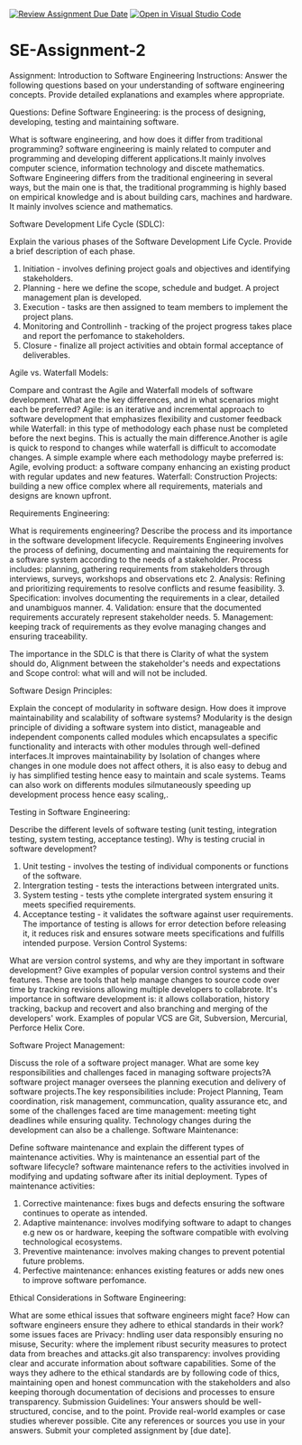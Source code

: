 [![Review Assignment Due Date](https://classroom.github.com/assets/deadline-readme-button-24ddc0f5d75046c5622901739e7c5dd533143b0c8e959d652212380cedb1ea36.svg)](https://classroom.github.com/a/-ucQIGTc)
[![Open in Visual Studio Code](https://classroom.github.com/assets/open-in-vscode-718a45dd9cf7e7f842a935f5ebbe5719a5e09af4491e668f4dbf3b35d5cca122.svg)](https://classroom.github.com/online_ide?assignment_repo_id=15253833&assignment_repo_type=AssignmentRepo)

# SE-Assignment-2

Assignment: Introduction to Software Engineering
Instructions:
Answer the following questions based on your understanding of software engineering concepts. Provide detailed explanations and examples where appropriate.

Questions:
Define Software Engineering:
is the process of designing, developing, testing and maintaining software.

What is software engineering, and how does it differ from traditional programming?
software engineering is mainly related to computer and programming and developing different applications.It mainly involves computer science, information technology and discete mathematics. Software Engineering differs from the traditional engineering in several ways, but the main one is that, the traditional programming is highly based on empirical knowledge and is about building cars, machines and hardware. It mainly involves science and mathematics.

Software Development Life Cycle (SDLC):

Explain the various phases of the Software Development Life Cycle. Provide a brief description of each phase.

1. Initiation - involves defining project goals and objectives and identifying stakeholders.
2. Planning - here we define the scope, schedule and budget. A project management plan is developed.
3. Execution - tasks are then assigned to team members to implement the project plans.
4. Monitoring and Controllinh - tracking of the project progress takes place and report the perfomance to stakeholders.
5. Closure - finalize all project activities and obtain formal acceptance of deliverables.

Agile vs. Waterfall Models:

Compare and contrast the Agile and Waterfall models of software development. What are the key differences, and in what scenarios might each be preferred?
Agile: is an iterative and incremental approach to software development that emphasizes flexibility and customer feedback while Waterfall: in this type of methodology each phase nust be completed before the next begins. This is actually the main difference.Another is agile is quick to respond to changes while waterfall is difficult to accomodate changes. A simple example where each methodology maybe preferred is: Agile, evolving product: a software company enhancing an existing product with regular updates and new features. Waterfall: Construction Projects: building a new office complex where all requirements, materials and designs are known upfront.

Requirements Engineering:

What is requirements engineering? Describe the process and its importance in the software development lifecycle.
Requirements Engineering involves the process of defining, documenting and maintaining the requirements for a software system according to the needs of a stakeholder. Process includes: planning, gathering requirements from stakeholders through interviews, surveys, workshops and observations etc 2. Analysis: Refining and prioritizing requirements to resolve conflicts and resume feasibility. 3. Specification: involves documenting the requirements in a clear, detailed and unambiguos manner. 4. Validation: ensure that the documented requirements accurately represent stakeholder needs. 5. Management: keeping track of requirements as they evolve managing changes and ensuring traceability.

The importance in the SDLC is that there is Clarity of what the system should do, Alignment between the stakeholder's needs and expectations and Scope control: what will and will not be included.

Software Design Principles:

Explain the concept of modularity in software design. How does it improve maintainability and scalability of software systems?
Modularity is the design principle of dividing a software system into distict, manageable and independent components called modules which encapsulates a specific functionality and interacts with other modules through well-defined interfaces.It improves maintainability by Isolation of changes where changes in one module does not affect others, it is also easy to debug and iy has simplified testing hence easy to maintain and scale systems. Teams can also work on differents modules silmutaneously speeding up development process hence easy scaling,.

Testing in Software Engineering:

Describe the different levels of software testing (unit testing, integration testing, system testing, acceptance testing). Why is testing crucial in software development?

1. Unit testing - involves the testing of individual components or functions of the software.
2. Intergration testing - tests the interactions between intergrated units.
3. System testing - tests ythe complete intergrated system ensuring it meets specified requirements.
4. Acceptance testing - it validates the software against user requirements.
   The importance of testing is allows for error detection before releasing it, it reduces risk and ensures sotware meets specifications and fulfills intended purpose.
   Version Control Systems:

What are version control systems, and why are they important in software development? Give examples of popular version control systems and their features.
These are tools that help manage changes to source code over time by tracking revisions allowing multiple developers to collabrote. It's importance in software development is: it allows collaboration, history tracking, backup and recovert and also branching and merging of the developers' work. Examples of popular VCS are Git, Subversion, Mercurial, Perforce Helix Core.

Software Project Management:

Discuss the role of a software project manager. What are some key responsibilities and challenges faced in managing software projects?A software project manager oversees the planning execution and delivery of software projects.The key responsibilities include: Project Planning, Team coordination, risk management, communcation, quality assurance etc, and some of the challenges faced are time management: meeting tight deadlines while ensuring quality. Technology changes during the development can also be a challenge.
Software Maintenance:

Define software maintenance and explain the different types of maintenance activities. Why is maintenance an essential part of the software lifecycle? software maintenance refers to the activities involved in modifying and updating software after its initial deployment. Types of maintenance activities:

1. Corrective maintenance: fixes bugs and defects ensuring the software continues to operate as intended.
2. Adaptive maintenance: involves modifying software to adapt to changes e.g new os or hardware, keeping the software compatible with evolving technological ecosystems.
3. Preventive maintenance: involves making changes to prevent potential future problems.
4. Perfective maintenance: enhances existing features or adds new ones to improve software perfomance.

Ethical Considerations in Software Engineering:

What are some ethical issues that software engineers might face? How can software engineers ensure they adhere to ethical standards in their work?
some issues faces are Privacy: hndling user data responsibly ensuring no misuse, Security: where the implement ribust security measures to protect data from breaches and attacks.git
also transparency: involves providing clear and accurate information about software capabilities. Some of the ways they adhere to the ethical standards are by following code of thics, maintaining open and honest communcation with the stakeholders and also keeping thorough documentation of decisions and processes to ensure transparency.
Submission Guidelines:
Your answers should be well-structured, concise, and to the point.
Provide real-world examples or case studies wherever possible.
Cite any references or sources you use in your answers.
Submit your completed assignment by [due date].
